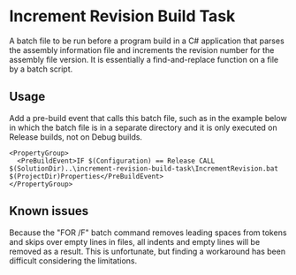 # Increment Revision Build Task

A batch file to be run before a program build in a C# application that parses the assembly information file and increments the revision number for the assembly file version. It is essentially a find-and-replace function on a file by a batch script.

## Usage

Add a pre-build event that calls this batch file, such as in the example below in which the batch file is in a separate directory and it is only executed on Release builds, not on Debug builds.

    <PropertyGroup>
      <PreBuildEvent>IF $(Configuration) == Release CALL $(SolutionDir)..\increment-revision-build-task\IncrementRevision.bat $(ProjectDir)Properties</PreBuildEvent>
    </PropertyGroup>

## Known issues

Because the "FOR /F" batch command removes leading spaces from tokens and skips over empty lines in files, all indents and empty lines will be removed as a result. This is unfortunate, but finding a workaround has been difficult considering the limitations.